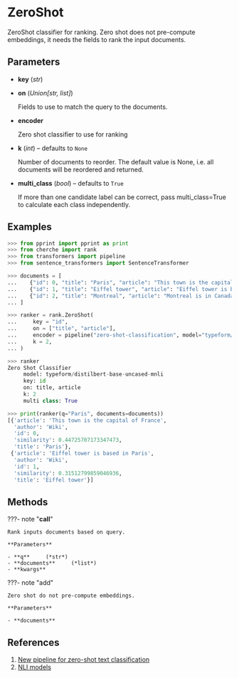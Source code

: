 # ZeroShot

ZeroShot classifier for ranking. Zero shot does not pre-compute embeddings, it needs the fields to rank the input documents.



## Parameters

- **key** (*str*)

- **on** (*Union[str, list]*)

    Fields to use to match the query to the documents.

- **encoder**

    Zero shot classifier to use for ranking

- **k** (*int*) – defaults to `None`

    Number of documents to reorder. The default value is None, i.e. all documents will be reordered and returned.

- **multi_class** (*bool*) – defaults to `True`

    If more than one candidate label can be correct, pass multi_class=True to calculate each class independently.



## Examples

```python
>>> from pprint import pprint as print
>>> from cherche import rank
>>> from transformers import pipeline
>>> from sentence_transformers import SentenceTransformer

>>> documents = [
...    {"id": 0, "title": "Paris", "article": "This town is the capital of France", "author": "Wiki"},
...    {"id": 1, "title": "Eiffel tower", "article": "Eiffel tower is based in Paris", "author": "Wiki"},
...    {"id": 2, "title": "Montreal", "article": "Montreal is in Canada.", "author": "Wiki"},
... ]

>>> ranker = rank.ZeroShot(
...     key = "id",
...     on = ["title", "article"],
...     encoder = pipeline("zero-shot-classification", model="typeform/distilbert-base-uncased-mnli"),
...     k = 2,
... )

>>> ranker
Zero Shot Classifier
     model: typeform/distilbert-base-uncased-mnli
     key: id
     on: title, article
     k: 2
     multi class: True

>>> print(ranker(q="Paris", documents=documents))
[{'article': 'This town is the capital of France',
  'author': 'Wiki',
  'id': 0,
  'similarity': 0.44725707173347473,
  'title': 'Paris'},
 {'article': 'Eiffel tower is based in Paris',
  'author': 'Wiki',
  'id': 1,
  'similarity': 0.31512799859046936,
  'title': 'Eiffel tower'}]
```

## Methods

???- note "__call__"

    Rank inputs documents based on query.

    **Parameters**

    - **q**     (*str*)    
    - **documents**     (*list*)    
    - **kwargs**    
    
???- note "add"

    Zero shot do not pre-compute embeddings.

    **Parameters**

    - **documents**    
    
## References

1. [New pipeline for zero-shot text classification](https://discuss.huggingface.co/t/new-pipeline-for-zero-shot-text-classification/681)
2. [NLI models](https://huggingface.co/models?pipeline_tag=zero-shot-classification&sort=downloads)


